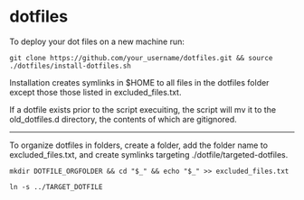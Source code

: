 # dotfiles

To deploy your dot files on a new machine run:

`git clone https://github.com/your_username/dotfiles.git && source ./dotfiles/install-dotfiles.sh`

Installation creates symlinks in $HOME to all files in the dotfiles folder except those those listed in excluded_files.txt. 

If a dotfile exists prior to the script execuiting, the script will mv it to the old_dotfiles.d directory, the contents of which are gitignored.

--------------

To organize dotfiles in folders, create a folder, add the folder name to excluded_files.txt, and create symlinks targeting ./dotfile/targeted-dotfiles.

`mkdir DOTFILE_ORGFOLDER && cd "$_" && echo "$_" >> excluded_files.txt`

`ln -s ../TARGET_DOTFILE`

